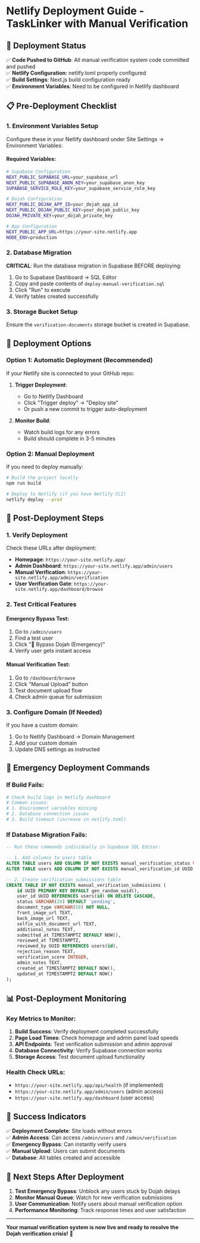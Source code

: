 # Netlify Deployment Guide - TaskLinker with Manual Verification

## 🚀 Deployment Status

✅ **Code Pushed to GitHub**: All manual verification system code committed and pushed  
✅ **Netlify Configuration**: netlify.toml properly configured  
✅ **Build Settings**: Next.js build configuration ready  
✅ **Environment Variables**: Need to be configured in Netlify dashboard  

## 📋 Pre-Deployment Checklist

### 1. Environment Variables Setup
Configure these in your Netlify dashboard under Site Settings → Environment Variables:

#### Required Variables:
```bash
# Supabase Configuration
NEXT_PUBLIC_SUPABASE_URL=your_supabase_url
NEXT_PUBLIC_SUPABASE_ANON_KEY=your_supabase_anon_key
SUPABASE_SERVICE_ROLE_KEY=your_supabase_service_role_key

# Dojah Configuration
NEXT_PUBLIC_DOJAH_APP_ID=your_dojah_app_id
NEXT_PUBLIC_DOJAH_PUBLIC_KEY=your_dojah_public_key
DOJAH_PRIVATE_KEY=your_dojah_private_key

# App Configuration
NEXT_PUBLIC_APP_URL=https://your-site.netlify.app
NODE_ENV=production
```

### 2. Database Migration
**CRITICAL**: Run the database migration in Supabase BEFORE deploying:

1. Go to Supabase Dashboard → SQL Editor
2. Copy and paste contents of `deploy-manual-verification.sql`
3. Click "Run" to execute
4. Verify tables created successfully

### 3. Storage Bucket Setup
Ensure the `verification-documents` storage bucket is created in Supabase.

## 🎯 Deployment Options

### Option 1: Automatic Deployment (Recommended)
If your Netlify site is connected to your GitHub repo:

1. **Trigger Deployment**: 
   - Go to Netlify Dashboard
   - Click "Trigger deploy" → "Deploy site"
   - Or push a new commit to trigger auto-deployment

2. **Monitor Build**:
   - Watch build logs for any errors
   - Build should complete in 3-5 minutes

### Option 2: Manual Deployment
If you need to deploy manually:

```bash
# Build the project locally
npm run build

# Deploy to Netlify (if you have Netlify CLI)
netlify deploy --prod
```

## 🔧 Post-Deployment Steps

### 1. Verify Deployment
Check these URLs after deployment:

- **Homepage**: `https://your-site.netlify.app/`
- **Admin Dashboard**: `https://your-site.netlify.app/admin/users`
- **Manual Verification**: `https://your-site.netlify.app/admin/verification`
- **User Verification Gate**: `https://your-site.netlify.app/dashboard/browse`

### 2. Test Critical Features

#### Emergency Bypass Test:
1. Go to `/admin/users`
2. Find a test user
3. Click "🚨 Bypass Dojah (Emergency)"
4. Verify user gets instant access

#### Manual Verification Test:
1. Go to `/dashboard/browse`
2. Click "Manual Upload" button
3. Test document upload flow
4. Check admin queue for submission

### 3. Configure Domain (If Needed)
If you have a custom domain:
1. Go to Netlify Dashboard → Domain Management
2. Add your custom domain
3. Update DNS settings as instructed

## 🚨 Emergency Deployment Commands

### If Build Fails:
```bash
# Check build logs in Netlify dashboard
# Common issues:
# 1. Environment variables missing
# 2. Database connection issues
# 3. Build timeout (increase in netlify.toml)
```

### If Database Migration Fails:
```sql
-- Run these commands individually in Supabase SQL Editor:

-- 1. Add columns to users table
ALTER TABLE users ADD COLUMN IF NOT EXISTS manual_verification_status VARCHAR(20) DEFAULT 'not_submitted';
ALTER TABLE users ADD COLUMN IF NOT EXISTS manual_verification_id UUID;

-- 2. Create verification submissions table
CREATE TABLE IF NOT EXISTS manual_verification_submissions (
    id UUID PRIMARY KEY DEFAULT gen_random_uuid(),
    user_id UUID REFERENCES users(id) ON DELETE CASCADE,
    status VARCHAR(20) DEFAULT 'pending',
    document_type VARCHAR(50) NOT NULL,
    front_image_url TEXT,
    back_image_url TEXT,
    selfie_with_document_url TEXT,
    additional_notes TEXT,
    submitted_at TIMESTAMPTZ DEFAULT NOW(),
    reviewed_at TIMESTAMPTZ,
    reviewed_by UUID REFERENCES users(id),
    rejection_reason TEXT,
    verification_score INTEGER,
    admin_notes TEXT,
    created_at TIMESTAMPTZ DEFAULT NOW(),
    updated_at TIMESTAMPTZ DEFAULT NOW()
);
```

## 📊 Post-Deployment Monitoring

### Key Metrics to Monitor:
1. **Build Success**: Verify deployment completed successfully
2. **Page Load Times**: Check homepage and admin panel load speeds
3. **API Endpoints**: Test verification submission and admin approval
4. **Database Connectivity**: Verify Supabase connection works
5. **Storage Access**: Test document upload functionality

### Health Check URLs:
- `https://your-site.netlify.app/api/health` (if implemented)
- `https://your-site.netlify.app/admin/users` (admin access)
- `https://your-site.netlify.app/dashboard` (user access)

## 🎉 Success Indicators

✅ **Deployment Complete**: Site loads without errors  
✅ **Admin Access**: Can access `/admin/users` and `/admin/verification`  
✅ **Emergency Bypass**: Can instantly verify users  
✅ **Manual Upload**: Users can submit documents  
✅ **Database**: All tables created and accessible  

## 🚀 Next Steps After Deployment

1. **Test Emergency Bypass**: Unblock any users stuck by Dojah delays
2. **Monitor Manual Queue**: Watch for new verification submissions
3. **User Communication**: Notify users about manual verification option
4. **Performance Monitoring**: Track response times and user satisfaction

---

**Your manual verification system is now live and ready to resolve the Dojah verification crisis!** 🎉

